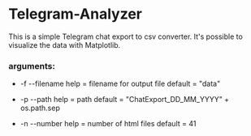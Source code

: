 <h1>Telegram-Analyzer</h1>

This is a simple Telegram chat export to csv converter.
It's possible to visualize the data with Matplotlib.


<h3>arguments:</h3>

  * -f   --filename    help = filename for output file     default = "data"
  
  * -p   --path        help = path                         default = "ChatExport_DD_MM_YYYY" + os.path.sep
  
  * -n   --number      help = number of html files         default = 41
